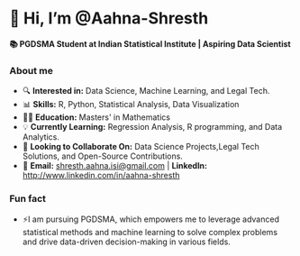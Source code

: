 # 👋 Hi, I’m @Aahna-Shresth

**📚 PGDSMA Student at Indian Statistical Institute | Aspiring Data Scientist**

### About me
- 🔍 **Interested in:** Data Science, Machine Learning, and Legal Tech.
- 📊 **Skills:** R, Python, Statistical Analysis, Data Visualization
- 👩‍🎓 **Education:** Masters' in Mathematics
- 💡 **Currently Learning:** Regression Analysis, R programming, and Data Analytics.
- 🤝 **Looking to Collaborate On:** Data Science Projects,Legal Tech Solutions, and Open-Source Contributions.
- 📩 **Email:** shresth.aahna.isi@gmail.com | **LinkedIn:** http://www.linkedin.com/in/aahna-shresth


### Fun fact
- ⚡I am pursuing PGDSMA, which empowers me to leverage advanced statistical methods and machine learning to solve complex problems and drive data-driven decision-making in various fields.
